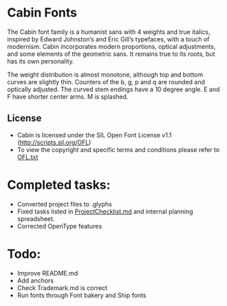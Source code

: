 # Cabin Fonts

The Cabin font family is a humanist sans with 4 weights and true italics, inspired by Edward Johnston’s and Eric Gill’s typefaces, with a touch of modernism.
Cabin incorporates modern proportions, optical adjustments, and some elements of the geometric sans. It remains true to its roots, but has its own personality.

The weight distribution is almost monotone, although top and bottom curves are slightly thin.
Counters of the b, g, p and q are rounded and optically adjusted.
The curved stem endings have a 10 degree angle.
E and F have shorter center arms.
M is splashed.

## License

- Cabin is licensed under the SIL Open Font License v1.1 (<http://scripts.sil.org/OFL>)
- To view the copyright and specific terms and conditions please refer to [OFL.txt](https://github.com/impallari/cabin/blob/master/OFL.txt)

# Completed tasks:
- Converted project files to .glyphs
- Fixed tasks listed in [ProjectChecklist.md](https://github.com/googlefonts/gf-docs/blob/master/ProjectChecklist.md) and internal planning spreadsheet.
- Corrected OpenType features

# Todo:
- Improve README.md
- Add anchors
- Check Trademark.md is correct
- Run fonts through Font bakery and Ship fonts
